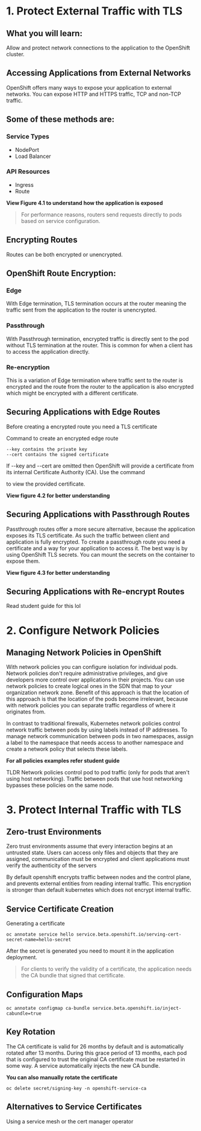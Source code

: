 # 1. Protect External Traffic with TLS

## What you will learn:
Allow and protect network connections to the application to the OpenShift cluster.

## Accessing Applications from External Networks
OpenShift offers many ways to expose your application to external networks. You can expose HTTP and HTTPS traffic, TCP and non-TCP traffic. 

## Some of these methods are:

### Service Types
- NodePort
- Load Balancer

### API Resources
- Ingress
- Route

**View Figure 4.1 to understand how the application is exposed**
>For performance reasons, routers send requests directly to pods based on service configuration.

## Encrypting Routes
Routes can be both encrypted or unencrypted. 

## OpenShift Route Encryption:

### Edge

With Edge termination, TLS termination occurs at the router meaning the traffic sent from the application to the router is unencrypted.

### Passthrough

With Passthrough termination, encrypted traffic is directly sent to the pod without TLS termination at the router. This is common for when a client has to access the application directly.

### Re-encryption

This is a variation of Edge termination where traffic sent to the router is encrypted and the route from the router to the application is also encrypted which might be encrypted with a different certificate.

## Securing Applications with Edge Routes

Before creating a encrypted route you need a TLS certificate

Command to create an encrypted edge route

```
--key contains the private key
--cert contains the signed certificate
```

If --key and --cert are omitted then OpenShift will provide a certificate from its internal Certificate Authority (CA). Use the command 

to view the provided certificate.

**View figure 4.2 for better understanding**

## Securing Applications with Passthrough Routes
Passthrough routes offer a more secure alternative, because the application exposes its TLS certificate. As such the traffic between client and application is fully encrypted. To create a passthrough route you need a certificate and a way for your application to access it. The best way is by using OpenShift TLS secrets. You can mount the secrets on the container to expose them. 

**View figure 4.3 for better understanding**

## Securing Applications with Re-encrypt Routes
Read student guide for this lol


# 2. Configure Network Policies

## Managing Network Policies in OpenShift

With network policies you can configure isolation for individual pods. Network policies don't require administrative privileges, and give developers more control over applications in their projects. You can use network policies to create logical ones in the SDN that map to your organization network zone. Benefit of this approach is that the location of this approach is that the location of the pods become irrelevant, because with network policies you can separate traffic regardless of where it originates from.

In contrast to traditional firewalls, Kubernetes network policies control network traffic between pods by using labels instead of IP addresses. To manage network communication between pods in two namespaces, assign a label to the namespace that needs access to another namespace and create a network policy that selects these labels.

**For all policies examples refer student guide**

TLDR Network policies control pod to pod traffic (only for pods that aren't using host networking). Traffic between pods that use host networking bypasses these policies on the same node.

# 3. Protect Internal Traffic with TLS

## Zero-trust Environments
Zero trust environments assume that every interaction begins at an untrusted state. Users can access only files and objects that they are assigned, communication must be encrypted and client applications must verify the authenticity of the servers

By default openshift encrypts traffic between nodes and the control plane, and prevents external entities from reading internal traffic. This encryption is stronger than default kubernetes which does not encrypt internal traffic.

## Service Certificate Creation

Generating a certificate

```
oc annotate service hello service.beta.openshift.io/serving-cert-secret-name=hello-secret
```

After the secret is generated you need to mount it in the application deployment.
>For clients to verify the validity of a certificate, the application needs the CA bundle that signed that certificate.

## Configuration Maps

```
oc annotate configmap ca-bundle service.beta.openshift.io/inject-cabundle=true
```

## Key Rotation
 The CA certificate is valid for 26 months by default and is automatically rotated after 13 months. During this grace period of 13 months, each pod that is configured to trust the original CA certificate must be restarted in some way. A service automatically injects the new CA bundle.

**You can also manually rotate the certificate**

```
oc delete secret/signing-key -n openshift-service-ca
```

## Alternatives to Service Certificates
Using a service mesh or the cert manager operator

